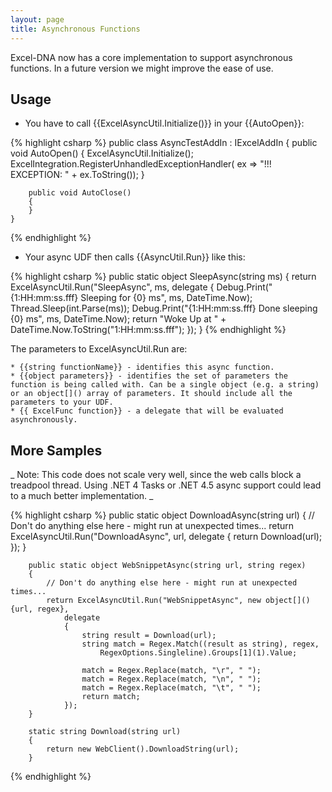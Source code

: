 ```yaml
---
layout: page
title: Asynchronous Functions
---
```


Excel-DNA now has a core implementation to support asynchronous functions. In a future version we might improve the ease of use.

## Usage

* You have to call {{ExcelAsyncUtil.Initialize()}} in your {{AutoOpen}}:

{% highlight csharp %}
    public class AsyncTestAddIn : IExcelAddIn
    {
        public void AutoOpen()
        {
            ExcelAsyncUtil.Initialize();
            ExcelIntegration.RegisterUnhandledExceptionHandler(
                ex => "!!! EXCEPTION: " + ex.ToString());
        }

        public void AutoClose()
        {
        }
    }
{% endhighlight %}


* Your async UDF then calls {{AsyncUtil.Run}} like this:

{% highlight csharp %}
        public static object SleepAsync(string ms)
        {
            return ExcelAsyncUtil.Run("SleepAsync", ms, delegate
            {
                Debug.Print("{1:HH:mm:ss.fff} Sleeping for {0} ms", ms, DateTime.Now);
                Thread.Sleep(int.Parse(ms));
                Debug.Print("{1:HH:mm:ss.fff} Done sleeping {0} ms", ms, DateTime.Now);
                return "Woke Up at " + DateTime.Now.ToString("1:HH:mm:ss.fff");
            });
        }
{% endhighlight %}



The parameters to ExcelAsyncUtil.Run are:

    * {{string functionName}} - identifies this async function.
    * {{object parameters}} - identifies the set of parameters the function is being called with. Can be a single object (e.g. a string) or an object[]() array of parameters. It should include all the parameters to your UDF.
    * {{ ExcelFunc function}} - a delegate that will be evaluated asynchronously.

## More Samples

_ Note: This code does not scale very well, since the web calls block a treadpool thread. Using .NET 4 Tasks or .NET 4.5 async support could lead to a much better implementation. _

{% highlight csharp %}
        public static object DownloadAsync(string url)
        {
            // Don't do anything else here - might run at unexpected times...
            return ExcelAsyncUtil.Run("DownloadAsync", url,
                delegate { return Download(url); });
        }

        public static object WebSnippetAsync(string url, string regex)
        {
            // Don't do anything else here - might run at unexpected times...
            return ExcelAsyncUtil.Run("WebSnippetAsync", new object[]() {url, regex},
                delegate
                {
                    string result = Download(url);
                    string match = Regex.Match((result as string), regex,          
                        RegexOptions.Singleline).Groups[1](1).Value;

                    match = Regex.Replace(match, "\r", " ");
                    match = Regex.Replace(match, "\n", " ");
                    match = Regex.Replace(match, "\t", " ");
                    return match;
                });
        }

        static string Download(string url)
        {
            return new WebClient().DownloadString(url);
        }
{% endhighlight %}

